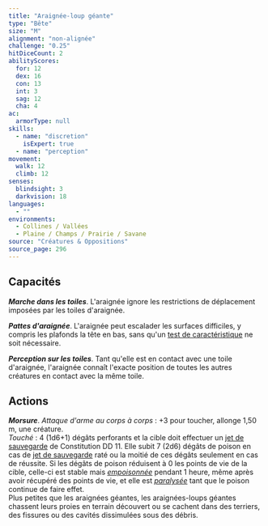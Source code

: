 ```yaml
---
title: "Araignée-loup géante"
type: "Bête"
size: "M"
alignment: "non-alignée"
challenge: "0.25"
hitDiceCount: 2
abilityScores:
  for: 12
  dex: 16
  con: 13
  int: 3
  sag: 12
  cha: 4
ac: 
  armorType: null
skills: 
  - name: "discretion"
    isExpert: true
  - name: "perception"
movement: 
  walk: 12
  climb: 12
senses: 
  blindsight: 3
  darkvision: 18
languages: 
  - ""
environments:
  - Collines / Vallées
  - Plaine / Champs / Prairie / Savane
source: "Créatures & Oppositions"
source_page: 296
---
```

## Capacités
_**Marche dans les toiles**_. L'araignée ignore les restrictions de déplacement imposées par les toiles d'araignée.

_**Pattes d'araignée**_. L'araignée peut escalader les surfaces difficiles, y compris les plafonds la tête en bas, sans qu'un [test de caractéristique](/utiliser-les-caracteristiques/#tests-de-caracteristique) ne soit nécessaire.

_**Perception sur les toiles**_. Tant qu'elle est en contact avec une toile d'araignée, l'araignée connaît l'exacte position de toutes les autres créatures en contact avec la même toile.

## Actions
_**Morsure**_. _Attaque d'arme au corps à corps_ : +3 pour toucher, allonge 1,50 m, une créature.  
_Touché_ : 4 (1d6+1) dégâts perforants et la cible doit effectuer un [jet de sauvegarde](/utiliser-les-caracteristiques/#jets-de-sauvegarde) de Constitution DD 11. Elle subit 7 (2d6) dégâts de poison en cas de [jet de sauvegarde](/utiliser-les-caracteristiques/#jets-de-sauvegarde) raté ou la moitié de ces dégâts seulement en cas de réussite. Si les dégâts de poison réduisent à 0 les points de vie de la cible, celle-ci est stable mais [_empoisonnée_](/gerer-la-sante-du-personnage/#empoisonne) pendant 1 heure, même après avoir récupéré des points de vie, et elle est [_paralysée_](/gerer-la-sante-du-personnage/#paralyse) tant que le poison continue de faire effet.  
Plus petites que les araignées géantes, les araignées-loups géantes chassent leurs proies en terrain découvert ou se cachent dans des terriers, des fissures ou des cavités dissimulées sous des débris.
